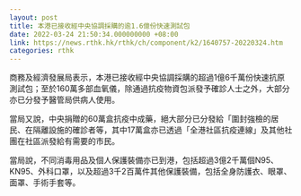 ```yaml
---
layout: post
title: 本港已接收經中央協調採購的逾1.6億份快速測試包
date: 2022-03-24 21:50:34.000000000 +08:00
link: https://news.rthk.hk/rthk/ch/component/k2/1640757-20220324.htm
categories: rthk
---
```


商務及經濟發展局表示，本港已接收經中央協調採購的超過1億6千萬份快速抗原測試包；至於160萬多部血氧儀，除通過抗疫物資包派發予確診人士之外，大部分亦已分發予醫管局供病人使用。

當局又說，中央捐贈的60萬盒抗疫中成藥，絕大部分已分發給「圍封強檢的居民、在隔離設施的確診者等，其中17萬盒亦已透過「全港社區抗疫連線」及其他社團在社區派發給有需要的市民。

當局說，不同消毒用品及個人保護裝備亦已到港，包括超過3億2千萬個N95、KN95、外科口罩，以及超過3千2百萬件其他保護裝備，包括全身防護衣、眼罩、面罩、手術手套等。
